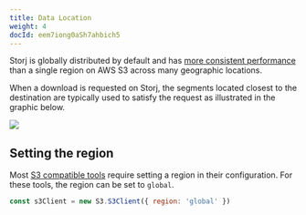 ```yaml
---
title: Data Location
weight: 4
docId: eem7iong0aSh7ahbich5
---
```


Storj is globally distributed by default and has [more consistent performance](https://www.storj.io/blog/why-todays-cloud-storage-has-inconsistent-performance-and-how-to-fix-it) than a single region on AWS S3 across many geographic locations.

When a download is requested on Storj, the segments located closest to the destination are typically used to satisfy the request as illustrated in the graphic below.

![](https://link.storjshare.io/raw/jua7rls6hkx5556qfcmhrqed2tfa/docs/images/storj_download_distributed_cloud.png)

## Setting the region

Most [S3 compatible tools](docId:REPde_t8MJMDaE2BU8RfQ) require setting a region in their configuration. For these tools, the region can be set to `global`.

```js
const s3Client = new S3.S3Client({ region: 'global' })
```
